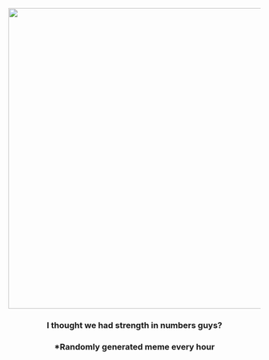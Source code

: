 <p align="center">
        <img src="https://i.redd.it/kxmce0eylnx91.jpg" width="600" height="600">
        </p>
        <h3 align="center">I thought we had strength in numbers guys?</h3>
        <h3 align="center">*Randomly generated meme every hour</h3>
    